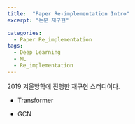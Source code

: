 ```yaml
---
title:  "Paper Re-implementation Intro"
excerpt: "논문 재구현"

categories:
  - Paper Re_implementation
tags:
  - Deep Learning
  - ML
  - Re_implementation
---
```


2019 겨울방학에 진행한 재구현 스터디이다.

- Transformer

- GCN